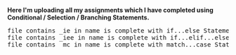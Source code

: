 **Here I'm uploading all my assignments which I have completed using Conditional / Selection / Branching Statements.**
<pre>
file contains _ie in name is complete with if...else Statement
file contains _iee in name is complete with if...elif...else Statement
file contains _mc in name is complete with match...case Statement
</pre>
